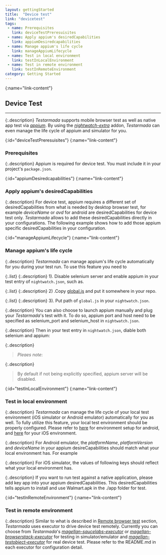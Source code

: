```yaml
---
layout: gettingStarted
title:  "Device test"
link: "devicetest"
tags: 
 - name: Prerequisites
   link: deviceTestPreresuisites
 - name: Apply appium's desiredCapabilities
   link: appiumDesiredcapabilities
 - name: Manage appium's life cycle
   link: manageAppiumLifecycle
 - name: Test in local environment
   link: testInLocalEnvironment
 - name: Test in remote environment
   link: testInRemoteEnvironment
category: Getting Started
---
```



{:name="link-content"}
## Device Test
---

{:.description}
_Testarmada_ supports mobile browser test as well as native app test via _[appium](http://appium.io/)_. By using the _[nightwatch-extra](https://github.com/TestArmada/nightwatch-extra)_ addon, _Testarmada_ can even manage the life cycle of appium and simulator for you.


{:id="deviceTestPreresuisites"}
{:name="link-content"}
### Prerequisites

{:.description}
Appium is required for device test. You must include it in your project's `package.json`.

<code data-gist-id="ffe008d062530ea8e444496a03f08c37" data-gist-line="1,20,21,38-39"></code>

{:id="appiumDesiredcapabilities"}
{:name="link-content"}
### Apply appium's desiredCapabilities

{:.description}
For device test, appium requires a different set of desiredCapabilities from what is needed by desktop browser test, for example _deviceName_ or _avd_ for android are desiredCapabilities for device test only. _Testarmada_ allows to add these desiredCapabilities directly in your configurations. The following example shows how to add those appium specific desiredCapabilities in your configuration.

<code data-gist-id="557c10f8cf51e41c3f73293e98ee9044" data-gist-line="1,32,92,94,96-102,110,177-178"></code>

{:id="manageAppiumLifecycle"}
{:name="link-content"}
### Manage appium's life cycle

{:.description}
_Testarmada_ can manage appium's life cycle automatically for you during your test run. To use this feature you need to 

{:.list}
{:.description}
1). Disable selenium server and enable appium in your test entry of `nightwatch.json`, such as.

<code data-gist-id="557c10f8cf51e41c3f73293e98ee9044" data-gist-line="1,32,92,103-110,177-178"></code>

{:.list}
{:.description}
2) .Copy [global.js](https://github.com/TestArmada/boilerplate-nightwatch/blob/master/lib/globals.js) and put it somewhere in your repo.

{:.list}
{:.description}
3). Put path of `global.js` in your `nightwatch.json`.

<code data-gist-id="557c10f8cf51e41c3f73293e98ee9044" data-gist-line="1,19,178"></code>

{:.description}
You can also choose to launch appium manually and plug your _Testarmada_'s test with it. To do so, appium port and host need to be specified as selenium_port and selenium_host in `nightwatch.json`.

<code data-gist-id="557c10f8cf51e41c3f73293e98ee9044" data-gist-line="1,32-33,35-36,51,177-178"></code>

{:.description}
Then in your test entry in `nightwatch.json`, diable both selenium and appium:

<code data-gist-id="557c10f8cf51e41c3f73293e98ee9044" data-gist-line="1,32,92,156-159,177-178"></code>

{:.description}
> _Pleaes note_:

{:.description}
> By default if not being explicitly specified, appium server will be disabled.

{:id="testInLocalEnvironment"}
{:name="link-content"}
### Test in local environment

{:.description}
_Testarmada_ can manage the life cycle of your local test environment (iOS simulator or Android emulator) automatically for you as well. To fully utilize this feature, your local test environment should be properly configured. Please refer to [here](https://github.com/TestArmada/nightwatch-extra/blob/master/docs/android.md#pre-requisites) for environment setup for android, and [here](https://github.com/TestArmada/nightwatch-extra/blob/master/docs/ios.md#pre-requisites) for your iOS environment.

{:.description}
For Android emulator, the _platformName_, _platformVersion_ and _deviceName_ in your appium desireCapabilities should match what your local environment has. For example

<code data-gist-id="557c10f8cf51e41c3f73293e98ee9044" data-gist-line="1,32,111,113,115-119,127,177-178"></code>

{:.description}
For iOS simulator, the values of following keys should reflect what your local environment has.

<code data-gist-id="557c10f8cf51e41c3f73293e98ee9044" data-gist-line="1,32,92,94,98-100,102,110,177-178"></code>

{:.description}
If you want to run test against a native application, please add key app into your appium desiredCapabilities. This desiredCapabilities tells appium to install and use Walmart.apk in the ./app folder for test.

<code data-gist-id="557c10f8cf51e41c3f73293e98ee9044" data-gist-line="1,32,111,113-114,119,127,177-178"></code>

{:id="testInRemoteEnvironment"}
{:name="link-content"}
### Test in remote environment

{:.description}
Similar to what is described in [Remote browser test](#enableAnExecutor) section, _Testarmada_ uses executor to drive device test remotely. Currently you can choose from _Testarmada_'s _[magellan-saucelabs-executor](https://github.com/TestArmada/magellan-saucelabs-executor)_ or _[magellan-browserstack-executor](https://github.com/TestArmada/magellan-browserstack-executor)_ for testing in simulator/emulator and _[magellan-testobject-executor](https://github.com/TestArmada/magellan-testobject-executor)_ for real device test. Please refer to the README.md in each executor for configuration detail.